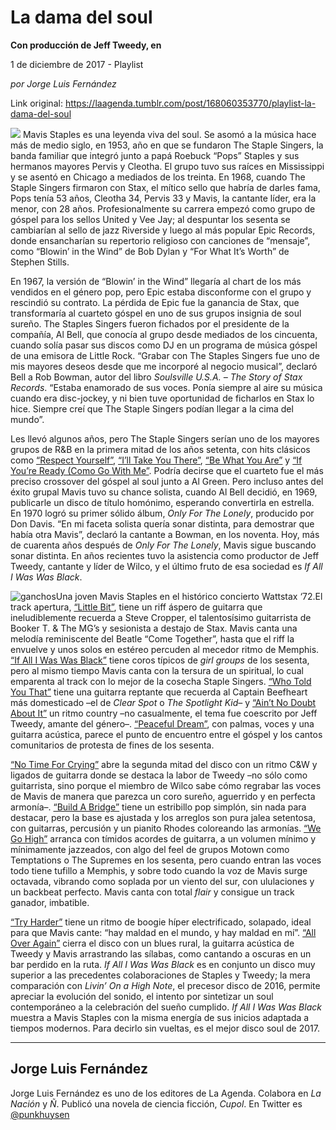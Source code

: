 # La dama del soul

**Con producción de Jeff Tweedy, en**

1 de diciembre de 2017 - Playlist

_por Jorge Luis Fernández_

Link original: https://laagenda.tumblr.com/post/168060353770/playlist-la-dama-del-soul

![](https://64.media.tumblr.com/5a16ae3c1f3003fd102e16a083d187ab/tumblr_inline_pjzpjaDer11t6q87u_500.jpg)
Mavis Staples es una leyenda viva del soul. Se asomó a la música hace más de medio siglo, en 1953, año en que se fundaron The Staple Singers, la banda familiar que integró junto a papá Roebuck “Pops” Staples y sus hermanos mayores Pervis y Cleotha. El grupo tuvo sus raíces en Mississippi y se asentó en Chicago a mediados de los treinta. En 1968, cuando The Staple Singers firmaron con Stax, el mítico sello que habría de darles fama, Pops tenía 53 años, Cleotha 34, Pervis 33 y Mavis, la cantante líder, era la menor, con 28 años. Profesionalmente su carrera empezó como grupo de góspel para los sellos United y Vee Jay; al despuntar los sesenta se cambiarían al sello de jazz Riverside y luego al más popular Epic Records, donde ensancharían su repertorio religioso con canciones de “mensaje”, como “Blowin’ in the Wind” de Bob Dylan y “For What It’s Worth” de Stephen Stills. 

En 1967, la versión de “Blowin’ in the Wind” llegaría al chart de los más vendidos en el género pop, pero Epic estaba disconforme con el grupo y rescindió su contrato. La pérdida de Epic fue la ganancia de Stax, que transformaría al cuarteto góspel en uno de sus grupos insignia de soul sureño. The Staples Singers fueron fichados por el presidente de la compañía, Al Bell, que conocía al grupo desde mediados de los cincuenta, cuando solía pasar sus discos como DJ en un programa de música góspel de una emisora de Little Rock. “Grabar con The Staples Singers fue uno de mis mayores deseos desde que me incorporé al negocio musical”, declaró Bell a Rob Bowman, autor del libro *Soulsville U.S.A. – The Story of Stax Records*. “Estaba enamorado de sus voces. Ponía siempre al aire su música cuando era disc-jockey, y ni bien tuve oportunidad de ficharlos en Stax lo hice. Siempre creí que The Staple Singers podían llegar a la cima del mundo”. 

Les llevó algunos años, pero The Staple Singers serían uno de los mayores grupos de R&B en la primera mitad de los años setenta, con hits clásicos como [“Respect Yourself”](https://www.youtube.com/watch?v=-1pYKdqD1ls), [“I’ll Take You There”](https://www.youtube.com/watch?v=uY3vgBzgYn4), [“Be What You Are”](https://www.youtube.com/watch?v=nllpV0Qs-nA) y [“If You’re Ready (Como Go With Me”](https://www.youtube.com/watch?v=6blBC9Vo904). Podría decirse que el cuarteto fue el más preciso crossover del góspel al soul junto a Al Green. Pero incluso antes del éxito grupal Mavis tuvo su chance solista, cuando Al Bell decidió, en 1969, publicarle un disco de título homónimo, esperando convertirla en estrella. En 1970 logró su primer sólido álbum, *Only For The Lonely*, producido por Don Davis. “En mi faceta solista quería sonar distinta, para demostrar que había otra Mavis”, declaró la cantante a Bowman, en los noventa. Hoy, más de cuarenta años después de *Only For The Lonely*, Mavis sigue buscando sonar distinta. En años recientes tuvo la asistencia como productor de Jeff Tweedy, cantante y líder de Wilco, y el último fruto de esa sociedad es *If All I Was Was Black*. 

![ganchos](https://64.media.tumblr.com/98ae76a766ba55f1e232d26c2bc65d3e/tumblr_inline_pjzpjbMLmg1t6q87u_500.jpg)Una joven Mavis Staples en el histórico concierto Wattstax ‘72.El track apertura, [“Little Bit”](https://www.youtube.com/watch?v=GHRiiwRMpBk), tiene un riff áspero de guitarra que ineludiblemente recuerda a Steve Cropper, el talentosísimo guitarrista de Booker T. & The MG’s y sesionista a destajo de Stax. Mavis canta una melodía reminiscente del Beatle “Come Together”, hasta que el riff la envuelve y unos solos en estéreo percuden al mecedor ritmo de Memphis. [“If All I Was Was Black”](https://www.youtube.com/watch?v=TTgFZtu2ohk) tiene coros típicos de *girl groups* de los sesenta, pero al mismo tiempo Mavis canta con la tersura de un spiritual, lo cual emparenta al track con lo mejor de la cosecha Staple Singers. [“Who Told You That”](https://www.youtube.com/watch?v=oqiR1t9uWGo) tiene una guitarra reptante que recuerda al Captain Beefheart más domesticado –el de *Clear Spot* o *The Spotlight Kid*– y [“Ain’t No Doubt About It”](https://www.youtube.com/watch?v=i4eEPZ-_vqY) un ritmo country –no casualmente, el tema fue coescrito por Jeff Tweedy, amante del género–. [“Peaceful Dream”](https://www.youtube.com/watch?v=mk4_BjwL3E4), con palmas, voces y una guitarra acústica, parece el punto de encuentro entre el góspel y los cantos comunitarios de protesta de fines de los sesenta. 

[“No Time For Crying”](https://www.youtube.com/watch?v=71WKjJc4XjY) abre la segunda mitad del disco con un ritmo C&W y ligados de guitarra donde se destaca la labor de Tweedy –no sólo como guitarrista, sino porque el miembro de Wilco sabe cómo regrabar las voces de Mavis de manera que parezca un coro sureño, aguerrido y en perfecta armonía–. [“Build A Bridge”](https://www.youtube.com/watch?v=-3bYAxsYjZE) tiene un estribillo pop simplón, sin nada para destacar, pero la base es ajustada y los arreglos son pura jalea setentosa, con guitarras, percusión y un pianito Rhodes coloreando las armonías. [“We Go High”](https://www.youtube.com/watch?v=IY0Vj9ArMRY) arranca con tímidos acordes de guitarra, a un volumen mínimo y mínimamente jazzeados, con algo del feel de grupos Motown como Temptations o The Supremes en los sesenta, pero cuando entran las voces todo tiene tufillo a Memphis, y sobre todo cuando la voz de Mavis surge octavada, vibrando como soplada por un viento del sur, con ululaciones y un backbeat perfecto. Mavis canta con total *flair* y consigue un track ganador, imbatible. 

[“Try Harder”](https://www.youtube.com/watch?v=Sd4wyeWEAIs) tiene un ritmo de boogie híper electrificado, solapado, ideal para que Mavis cante: “hay maldad en el mundo, y hay maldad en mí”. [“All Over Again”](https://www.youtube.com/watch?v=kNj-rSnEYaI) cierra el disco con un blues rural, la guitarra acústica de Tweedy y Mavis arrastrando las sílabas, como cantando a oscuras en un bar perdido en la ruta. *If All I Was Was Black* es en conjunto un disco muy superior a las precedentes colaboraciones de Staples y Tweedy; la mera comparación con *Livin’ On a High Note*, el precesor disco de 2016, permite apreciar la evolución del sonido, el intento por sintetizar un soul contemporáneo a la celebración del sueño cumplido. *If All I Was Was Black* muestra a Mavis Staples con la misma energía de sus inicios adaptada a tiempos modernos. Para decirlo sin vueltas, es el mejor disco soul de 2017. 

  




---

Jorge Luis Fernández
--------------------

 Jorge Luis Fernández es uno de los editores de La Agenda. Colabora en *La Nación* y *Ñ*. Publicó una novela de ciencia ficción, *Cupol*. En Twitter es [@punkhuysen](https://twitter.com/punkhuysen) 

